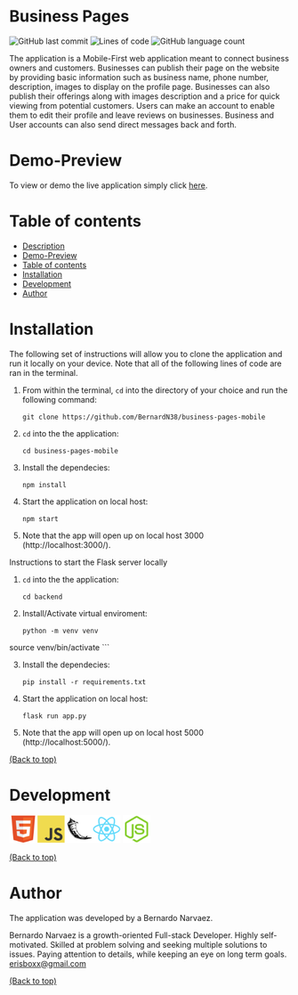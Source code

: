 # Business Pages


![GitHub last commit](https://img.shields.io/github/last-commit/bernardn38/business-pages-mobile)
![Lines of code](https://img.shields.io/tokei/lines/github/bernardn38/business-pages-mobile)
![GitHub language count](https://img.shields.io/github/languages/count/bernardn38/business-pages-mobile?color=red)


The application is a Mobile-First web application meant to connect business owners and customers. Businesses can publish their page on the website by providing basic information such as business name, phone number, description, images to display on the profile page. Businesses can also publish their offerings along with images description and a price for quick viewing from potential customers. Users can make an account to enable them to edit their profile and leave reviews on businesses. Business and User accounts can also send direct messages back and forth. 


# Demo-Preview
To view or demo the live application simply click [here](https://business-pages.herokuapp.com/).

# Table of contents
- [Description](#SplishSplash)
- [Demo-Preview](#demo-preview)
- [Table of contents](#table-of-contents)
- [Installation](#installation)
- [Development](#development)
- [Author](#author)

# Installation

The following set of instructions will allow you to clone the application and run it locally on your device. Note that all of the following lines of code are ran in the terminal.

1. From within the terminal, `cd` into the directory of your choice and run the following command:

    ```
    git clone https://github.com/BernardN38/business-pages-mobile
    ```

2. `cd` into the the application: 
	
	```
	cd business-pages-mobile
	```

3. Install the dependecies:

	```
	npm install 
	```
	
4. Start the application on local host:

	```
	npm start
	```
	
5. Note that the app will open up on local host 3000 (http://localhost:3000/).
	
Instructions to start the Flask server locally

1. `cd` into the the application: 
	
	```
	cd backend
	```
2. Install/Activate virtual enviroment: 
	
	```
	python -m venv venv
  source venv/bin/activate
	```


3. Install the dependecies:

	```
	pip install -r requirements.txt 
	```
	
4. Start the application on local host:

	```
	flask run app.py
	```
	
5. Note that the app will open up on local host 5000 (http://localhost:5000/).
	
[(Back to top)](#table-of-contents)



# Development




<img src="https://github.com/devicons/devicon/blob/master/icons/html5/html5-original.svg" alt="HTML Logo" height="50px" width="50px"><img src="https://github.com/devicons/devicon/blob/master/icons/javascript/javascript-original.svg" alt="JavaScript Logo" height="50px" width="50px"><img src="https://github.com/devicons/devicon/blob/master/icons/flask/flask-original.svg" alt="SASS Logo" height="50px" width="50px"><img src="https://github.com/devicons/devicon/blob/master/icons/react/react-original.svg" alt="React Logo" height="50px" width="50px">
<img src="https://github.com/devicons/devicon/blob/master/icons/nodejs/nodejs-original.svg" alt="Nodejs Logo" height="50px" width="50px">




[(Back to top)](#table-of-contents)

# Author

The application was developed by a Bernardo Narvaez.

Bernardo Narvaez is a growth-oriented Full-stack Developer. Highly self-motivated. Skilled at problem solving and seeking multiple solutions to issues. Paying attention to details, while keeping an eye on long term goals.
[erisboxx@gmail.com](erisboxx@gmail.com)

[(Back to top)](#table-of-contents)

